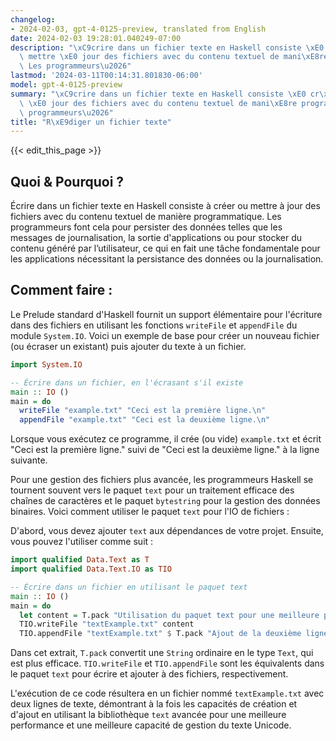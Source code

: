 ```yaml
---
changelog:
- 2024-02-03, gpt-4-0125-preview, translated from English
date: 2024-02-03 19:28:01.040249-07:00
description: "\xC9crire dans un fichier texte en Haskell consiste \xE0 cr\xE9er ou\
  \ mettre \xE0 jour des fichiers avec du contenu textuel de mani\xE8re programmatique.\
  \ Les programmeurs\u2026"
lastmod: '2024-03-11T00:14:31.801830-06:00'
model: gpt-4-0125-preview
summary: "\xC9crire dans un fichier texte en Haskell consiste \xE0 cr\xE9er ou mettre\
  \ \xE0 jour des fichiers avec du contenu textuel de mani\xE8re programmatique. Les\
  \ programmeurs\u2026"
title: "R\xE9diger un fichier texte"
---
```


{{< edit_this_page >}}

## Quoi & Pourquoi ?

Écrire dans un fichier texte en Haskell consiste à créer ou mettre à jour des fichiers avec du contenu textuel de manière programmatique. Les programmeurs font cela pour persister des données telles que les messages de journalisation, la sortie d'applications ou pour stocker du contenu généré par l’utilisateur, ce qui en fait une tâche fondamentale pour les applications nécessitant la persistance des données ou la journalisation.

## Comment faire :

Le Prelude standard d'Haskell fournit un support élémentaire pour l'écriture dans des fichiers en utilisant les fonctions `writeFile` et `appendFile` du module `System.IO`. Voici un exemple de base pour créer un nouveau fichier (ou écraser un existant) puis ajouter du texte à un fichier.

```haskell
import System.IO

-- Écrire dans un fichier, en l'écrasant s'il existe
main :: IO ()
main = do
  writeFile "example.txt" "Ceci est la première ligne.\n"
  appendFile "example.txt" "Ceci est la deuxième ligne.\n"
```

Lorsque vous exécutez ce programme, il crée (ou vide) `example.txt` et écrit "Ceci est la première ligne." suivi de "Ceci est la deuxième ligne." à la ligne suivante.

Pour une gestion des fichiers plus avancée, les programmeurs Haskell se tournent souvent vers le paquet `text` pour un traitement efficace des chaînes de caractères et le paquet `bytestring` pour la gestion des données binaires. Voici comment utiliser le paquet `text` pour l'IO de fichiers :

D'abord, vous devez ajouter `text` aux dépendances de votre projet. Ensuite, vous pouvez l'utiliser comme suit :

```haskell
import qualified Data.Text as T
import qualified Data.Text.IO as TIO

-- Écrire dans un fichier en utilisant le paquet text
main :: IO ()
main = do
  let content = T.pack "Utilisation du paquet text pour une meilleure performance.\n"
  TIO.writeFile "textExample.txt" content
  TIO.appendFile "textExample.txt" $ T.pack "Ajout de la deuxième ligne.\n"
```

Dans cet extrait, `T.pack` convertit une `String` ordinaire en le type `Text`, qui est plus efficace. `TIO.writeFile` et `TIO.appendFile` sont les équivalents dans le paquet `text` pour écrire et ajouter à des fichiers, respectivement.

L'exécution de ce code résultera en un fichier nommé `textExample.txt` avec deux lignes de texte, démontrant à la fois les capacités de création et d'ajout en utilisant la bibliothèque `text` avancée pour une meilleure performance et une meilleure capacité de gestion du texte Unicode.
